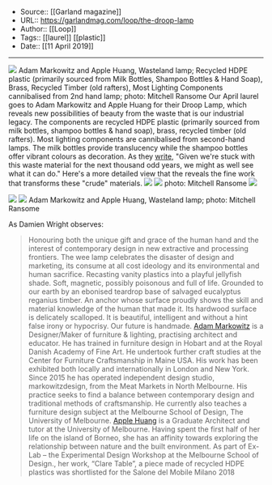 ﻿
  * Source:: [[Garland magazine]]
  * URL:: https://garlandmag.com/loop/the-droop-lamp
  * Author:: [[Loop]]
  * Tags:: [[laurel]] [[plastic]]
  * Date:: [[11 April 2019]]


* * *
[![](https://garlandmag.com/wp-content/uploads/2019/04/Wasteland_Lamp_2019-20-1024x683.jpg)](https://garlandmag.com/wp-content/uploads/2019/04/Wasteland_Lamp_2019-20.jpg)
Adam Markowitz and Apple Huang, Wasteland lamp; Recycled HDPE plastic (primarily sourced from Milk Bottles, Shampoo Bottles & Hand Soap), Brass, Recycled Timber (old rafters), Most Lighting Components cannibalised from 2nd hand lamp; photo: Mitchell Ransome
Our April laurel goes to Adam Markowitz and Apple Huang for their Droop Lamp, which reveals new possibilities of beauty from the waste that is our industrial legacy. 
The components are recycled HDPE plastic (primarily sourced from milk bottles, shampoo bottles & hand soap), brass, recycled timber (old rafters). Most lighting components are cannibalised from second-hand lamps. The milk bottles provide translucency while the shampoo bottles offer vibrant colours as decoration. As they [write](http://solar.friendsand.associates/recycled-hdpe-plastic-primarily-sourced-from-milk-bottles-shampoo-bottles-and-hand-soap-brass-recycled-timber-old-rafters-most-lighting-components-cannibalised-from-2nd-hand-lamp), "Given we're stuck with this waste material for the next thousand odd years, we might as well see what it can do."
Here's a more detailed view that the reveals the fine work that transforms these "crude" materials.
[![](https://garlandmag.com/wp-content/uploads/2019/04/IMG_5949.jpg)](https://garlandmag.com/wp-content/uploads/2019/04/IMG_5949.jpg)
[![](https://garlandmag.com/wp-content/uploads/2019/04/Wasteland_Lamp_2019-9-1024x683.jpg)](https://garlandmag.com/wp-content/uploads/2019/04/Wasteland_Lamp_2019-9.jpg)
     photo: Mitchell Ransome
[![](https://garlandmag.com/wp-content/uploads/2019/04/IMG_5875.jpg)](https://garlandmag.com/wp-content/uploads/2019/04/IMG_5875.jpg)
  

[![](https://garlandmag.com/wp-content/uploads/2019/04/IMG_5342.jpg)](https://garlandmag.com/wp-content/uploads/2019/04/IMG_5342.jpg)
[![](https://garlandmag.com/wp-content/uploads/2019/04/Wasteland_Lamp_2019-21-1024x683.jpg)](https://garlandmag.com/wp-content/uploads/2019/04/Wasteland_Lamp_2019-21.jpg)
     Adam Markowitz and Apple Huang, Wasteland lamp; photo: Mitchell Ransome
  

As Damien Wright observes:
> Honouring both the unique gift and grace of the human hand and the interest of contemporary design in new extractive and processing frontiers. The wee lamp celebrates the disaster of design and marketing, its consume at all cost ideology and its environmental and human sacrifice. Recasting vanity plastics into a playful jellyfish shade. Soft, magnetic, possibly poisonous and full of life. Grounded to our earth by an ebonised teardrop base of salvaged eucalyptus reganius timber. An anchor whose surface proudly shows the skill and material knowledge of the human that made it. Its hardwood surface is delicately scalloped. It is beautiful, intelligent and without a hint false irony or hypocrisy. Our future is handmade. 
[Adam Markowitz](http://www.markowitzdesign.com/) is a Designer/Maker of furniture & lighting, practising architect and educator. He has trained in furniture design in Hobart and at the Royal Danish Academy of Fine Art. He undertook further craft studies at the Center for Furniture Craftsmanship in Maine USA. His work has been exhibited both locally and internationally in London and New York. Since 2015 he has operated independent design studio, markowitzdesign, from the Meat Markets in North Melbourne. His practice seeks to find a balance between contemporary design and traditional methods of craftsmanship. He currently also teaches a furniture design subject at the Melbourne School of Design, The University of Melbourne.
[Apple Huang](https://www.instagram.com/apouw/) is a Graduate Architect and tutor at the University of Melbourne. Having spent the first half of her life on the island of Borneo, she has an affinity towards exploring the relationship between nature and the built environment. As part of Ex-Lab – the Experimental Design Workshop at the Melbourne School of Design., her work, “Clare Table”, a piece made of recycled HDPE plastics was shortlisted for the Salone del Mobile Milano 2018
